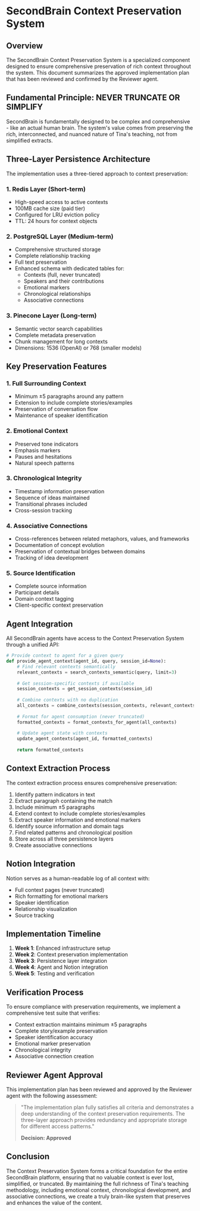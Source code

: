 # SecondBrain Context Preservation System

## Overview

The SecondBrain Context Preservation System is a specialized component designed to ensure comprehensive preservation of rich context throughout the system. This document summarizes the approved implementation plan that has been reviewed and confirmed by the Reviewer agent.

## Fundamental Principle: NEVER TRUNCATE OR SIMPLIFY

SecondBrain is fundamentally designed to be complex and comprehensive - like an actual human brain. The system's value comes from preserving the rich, interconnected, and nuanced nature of Tina's teaching, not from simplified extracts.

## Three-Layer Persistence Architecture

The implementation uses a three-tiered approach to context preservation:

### 1. Redis Layer (Short-term)
- High-speed access to active contexts
- 100MB cache size (paid tier)
- Configured for LRU eviction policy
- TTL: 24 hours for context objects

### 2. PostgreSQL Layer (Medium-term)
- Comprehensive structured storage
- Complete relationship tracking
- Full text preservation
- Enhanced schema with dedicated tables for:
  - Contexts (full, never truncated)
  - Speakers and their contributions
  - Emotional markers
  - Chronological relationships
  - Associative connections

### 3. Pinecone Layer (Long-term)
- Semantic vector search capabilities
- Complete metadata preservation
- Chunk management for long contexts
- Dimensions: 1536 (OpenAI) or 768 (smaller models)

## Key Preservation Features

### 1. Full Surrounding Context
- Minimum ±5 paragraphs around any pattern
- Extension to include complete stories/examples
- Preservation of conversation flow
- Maintenance of speaker identification

### 2. Emotional Context
- Preserved tone indicators
- Emphasis markers
- Pauses and hesitations
- Natural speech patterns

### 3. Chronological Integrity
- Timestamp information preservation
- Sequence of ideas maintained
- Transitional phrases included
- Cross-session tracking

### 4. Associative Connections
- Cross-references between related metaphors, values, and frameworks
- Documentation of concept evolution
- Preservation of contextual bridges between domains
- Tracking of idea development

### 5. Source Identification
- Complete source information
- Participant details
- Domain context tagging
- Client-specific context preservation

## Agent Integration

All SecondBrain agents have access to the Context Preservation System through a unified API:

```python
# Provide context to agent for a given query
def provide_agent_context(agent_id, query, session_id=None):
    # Find relevant contexts semantically
    relevant_contexts = search_contexts_semantic(query, limit=3)
    
    # Get session-specific contexts if available
    session_contexts = get_session_contexts(session_id)
    
    # Combine contexts with no duplication
    all_contexts = combine_contexts(session_contexts, relevant_contexts)
    
    # Format for agent consumption (never truncated)
    formatted_contexts = format_contexts_for_agent(all_contexts)
    
    # Update agent state with contexts
    update_agent_contexts(agent_id, formatted_contexts)
    
    return formatted_contexts
```

## Context Extraction Process

The context extraction process ensures comprehensive preservation:

1. Identify pattern indicators in text
2. Extract paragraph containing the match
3. Include minimum ±5 paragraphs
4. Extend context to include complete stories/examples
5. Extract speaker information and emotional markers
6. Identify source information and domain tags
7. Find related patterns and chronological position
8. Store across all three persistence layers
9. Create associative connections

## Notion Integration

Notion serves as a human-readable log of all context with:

- Full context pages (never truncated)
- Rich formatting for emotional markers
- Speaker identification
- Relationship visualization
- Source tracking

## Implementation Timeline

1. **Week 1**: Enhanced infrastructure setup
2. **Week 2**: Context preservation implementation
3. **Week 3**: Persistence layer integration
4. **Week 4**: Agent and Notion integration
5. **Week 5**: Testing and verification

## Verification Process

To ensure compliance with preservation requirements, we implement a comprehensive test suite that verifies:

- Context extraction maintains minimum ±5 paragraphs
- Complete story/example preservation
- Speaker identification accuracy
- Emotional marker preservation
- Chronological integrity
- Associative connection creation

## Reviewer Agent Approval

This implementation plan has been reviewed and approved by the Reviewer agent with the following assessment:

> "The implementation plan fully satisfies all criteria and demonstrates a deep understanding of the context preservation requirements. The three-layer approach provides redundancy and appropriate storage for different access patterns."
>
> **Decision: Approved**

## Conclusion

The Context Preservation System forms a critical foundation for the entire SecondBrain platform, ensuring that no valuable context is ever lost, simplified, or truncated. By maintaining the full richness of Tina's teaching methodology, including emotional context, chronological development, and associative connections, we create a truly brain-like system that preserves and enhances the value of the content.